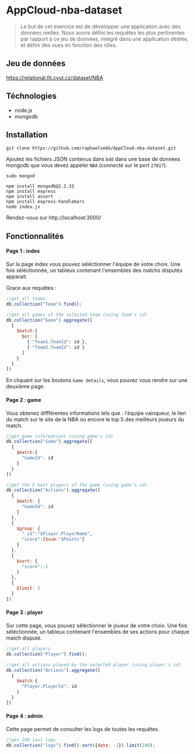 # AppCloud-nba-dataset

> Le but de cet exercice est de développer une application avec des données réelles. Nous avons défini les requêtes les plus pertinentes par rapport à ce jeu de données, intégré dans une application dédiée, et défini des vues en fonction des rôles.

## Jeu de données

https://relational.fit.cvut.cz/dataset/NBA

## Téchnologies
- node.js
- mongodb

## Installation


```
git clone https://github.com/raphaelsebb/AppCloud-nba-dataset.git
```

Ajoutez les fichiers JSON contenus dans `bdd` dans une base de données mongodb que vous devez appeler `NBA` (connecté sur le port `27017`).

```
sudo mongod
```
```
npm install mongodb@2.2.33
npm install express
npm install assert
npm install express-handlebars
node index.js
```

Rendez-vous sur http://localhost:3000/

## Fonctionnalités

#### Page 1 : index

Sur la page index vous pouvez séléctionner l'équipe de votre choix.
Une fois séléctionnée, un tableux contenant l'ensembles des matchs disputés apparait.

Grace aux requêtes :

```javascript
//get all teams
db.collection("Team").find();

//get all games of the selected team (using team's id)
db.collection("Game").aggregate([
  {
    $match:{
      $or: [
        { "Team1.TeamId": id },
        { "Team2.TeamId": id }
      ]
    }
  }
])
```

En cliquant sur les boutons `Game details`, vous pouvez vous rendre sur une deuxième page.

#### Page 2 : game


 Vous obtenez diffférentes informations tels que : l'équipe vainqueur, le lien du match sur le site de la NBA ou encore le top 5 des meilleurs joueurs du match.

```javascript
//get game informations (using game's id)
db.collection("Game").aggregate([
  {
    $match:{
      "GameId": id
    }
  }
])

//get the 5 best players of the game (using game's id)
db.collection("Actions").aggregate([
  {
    $match: {
      "GameId": id
    }
  },
  { 
    $group: { 
      "_id":"$Player.PlayerName", 
      "score":{$sum:"$Points"} 
    } 
  },  
  { 
    $sort: { 
      "score":-1 
    } 
  },  
  { 
    $limit: 5
  }
])
```
#### Page 3 : player

Sur cette page, vous pouvez séléctionner le joueur de votre choix.
Une fois séléctionnée, un tableux contenant l'ensembles de ses actions pour chaque match disputé.

```javascript
//get all players
db.collection("Player").find();

//get all actions played by the selected player (using player's id)
db.collection("Actions").aggregate([
  {
    $match:{
      "Player.PlayerId": id
    }
  }
])
```

#### Page 4 : admin

Cette page permet de consulter les logs de toutes les requêtes.

```javascript
//get 100 last logs
db.collection("logs").find().sort({date: -1}).limit(100);
```
